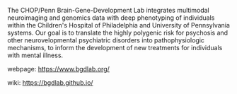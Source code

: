 The CHOP/Penn Brain-Gene-Development Lab integrates multimodal neuroimaging and genomics data with deep phenotyping of individuals within the Children's Hospital of Philadelphia and University of Pennsylvania systems. Our goal is to translate the highly polygenic risk for psychosis and other neurovelopmental psychiatric disorders into pathophysiologic mechanisms, to inform the development of new treatments for individuals with mental illness.

webpage: https://www.bgdlab.org/

wiki: https://bgdlab.github.io/

